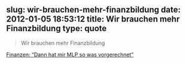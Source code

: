 slug: wir-brauchen-mehr-finanzbildung
date: 2012-01-05 18:53:12
title: Wir brauchen mehr Finanzbildung
type: quote
---

> Wir brauchen mehr Finanzbildung

[Finanzen: “Dann hat mir MLP so was vorgerechnet”](http://www.faz.net/aktuell/rhein-main/teure-altersvorsorge-dann-hat-mir-mlp-so-was-vorgerechnet-11592901.html)
